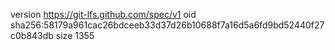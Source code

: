 version https://git-lfs.github.com/spec/v1
oid sha256:58179a961cac26bdceeb33d37d26b10688f7a16d5a6fd9bd52440f27c0b843db
size 1355
